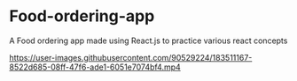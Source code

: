 # Food-ordering-app
A Food ordering app made using React.js to practice various react concepts


https://user-images.githubusercontent.com/90529224/183511167-8522d685-08ff-47f6-ade1-6051e7074bf4.mp4

